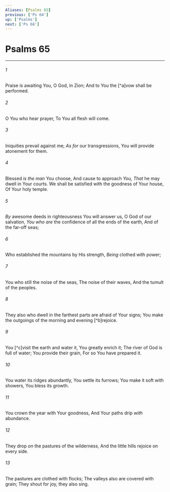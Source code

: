 ```yaml
---
Aliases: [Psalms 65]
previous: ['Ps 64']
up: ['Psalms']
next: ['Ps 66']
---
```

# Psalms 65

***


###### 1 
Praise is awaiting You, O God, in Zion; And to You the [^a]vow shall be performed. 

###### 2 
O You who hear prayer, To You all flesh will come. 

###### 3 
Iniquities prevail against me; _As for_ our transgressions, You will provide atonement for them. 

###### 4 
Blessed _is the man_ You choose, And cause to approach _You,_ _That_ he may dwell in Your courts. We shall be satisfied with the goodness of Your house, Of Your holy temple. 

###### 5 
_By_ awesome deeds in righteousness You will answer us, O God of our salvation, _You who are_ the confidence of all the ends of the earth, And of the far-off seas; 

###### 6 
Who established the mountains by His strength, _Being_ clothed with power; 

###### 7 
You who still the noise of the seas, The noise of their waves, And the tumult of the peoples. 

###### 8 
They also who dwell in the farthest parts are afraid of Your signs; You make the outgoings of the morning and evening [^b]rejoice. 

###### 9 
You [^c]visit the earth and water it, You greatly enrich it; The river of God is full of water; You provide their grain, For so You have prepared it. 

###### 10 
You water its ridges abundantly, You settle its furrows; You make it soft with showers, You bless its growth. 

###### 11 
You crown the year with Your goodness, And Your paths drip _with_ abundance. 

###### 12 
They drop _on_ the pastures of the wilderness, And the little hills rejoice on every side. 

###### 13 
The pastures are clothed with flocks; The valleys also are covered with grain; They shout for joy, they also sing.

